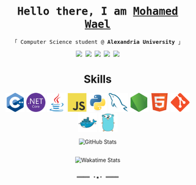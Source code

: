 <h1 align="center"><samp>Hello there, I am <b><a rel="nofollow noopener noreferrer" target="_blank" href="https://bio.link/mohamedelteir">Mohamed Wael</a></b></samp></h1>
<p align="center">
    <samp>
        「 Computer Science student @ <b>Alexandria University</b> 」<br>
    </samp>
</p>

<samp>
        <p align="center">
                <a href="https://codeforces.com/profile/Az3arina" target="_blank"><img src="https://img.shields.io/badge/Codeforces-Profile-blue?style=flat-square&logo=codeforces"></a>
                <a href="https://leetcode.com/MohamedWElteir" target="_blank"><img src="https://img.shields.io/badge/Leetcode-Profile-blue?style=flat-square&logo=leetcode"></a>
                <a href="https://www.facebook.com/mohamedwelteir" target="_blank"><img src="https://img.shields.io/badge/Facebook-Profile-blue?style=flat-square&logo=facebook"></a>
                <a href="https://www.linkedin.com/in/mohamedwelteir" target="_blank"><img src="https://img.shields.io/badge/LinkedIn-Profile-blue?style=flat-square&logo=linkedin"></a>
                <a href="https://discord.gg/755403154488688700" target="_blank"><img src="https://img.shields.io/badge/Discord-Server-blue?style=flat-square&logo=discord"></a>
        </p>
</samp>
        

<h1 align="center">Skills</h1>
<p align="center">
  <img src="https://raw.githubusercontent.com/devicons/devicon/master/icons/cplusplus/cplusplus-original.svg" alt="C++" width="50" height="50"/>
  <img src="https://raw.githubusercontent.com/devicons/devicon/master/icons/dotnetcore/dotnetcore-original.svg" alt=".NET" width="50" height="50"/>
  <img src="https://raw.githubusercontent.com/devicons/devicon/master/icons/java/java-original.svg" alt="Java" width="50" height="50"/>
  <img src="https://raw.githubusercontent.com/devicons/devicon/master/icons/javascript/javascript-original.svg" alt="JavaScript" width="50" height="50"/>
  <img src="https://raw.githubusercontent.com/devicons/devicon/master/icons/python/python-original.svg" alt="Python" width="50" height="50"/>
  <img src="https://raw.githubusercontent.com/devicons/devicon/master/icons/mysql/mysql-original.svg" alt="MySQL" width="50" height="50"/>
  <img src="https://raw.githubusercontent.com/devicons/devicon/master/icons/nodejs/nodejs-original.svg" alt="Node.js" width="50" height="50"/>
  <img src="https://raw.githubusercontent.com/devicons/devicon/master/icons/html5/html5-original.svg" alt="HTML5" width="50" height="50"/>
  <img src="https://raw.githubusercontent.com/devicons/devicon/master/icons/git/git-original.svg" alt="Git" width="50" height="50"/>
  <img src="https://raw.githubusercontent.com/devicons/devicon/master/icons/docker/docker-original.svg" alt="Docker" width="50" height="50"/>
  <img src="https://raw.githubusercontent.com/devicons/devicon/master/icons/go/go-original.svg" alt="Go" width="50" height="50"/>
</p>


<div align="center">
  <img src="https://awesome-github-stats.azurewebsites.net/user-stats/MohamedWElteir?cardType=level-alternate&theme=github-dark&preferLogin=true&Background=000000&Title=DDDDDD&Text=DDDDDD" 
       alt="GitHub Stats" 
       style="width: auto; max-width: 600px; height: auto;" />
</div>

<br>

<div align="center" style="display: flex; flex-wrap: wrap; justify-content: center; gap: 20px;">



  <img src="https://github-readme-stats.vercel.app/api/wakatime?username=@MohamedWElteir&layout=compact&hide_border=true&theme=dark" 
       alt="Wakatime Stats" 
       style="width: auto; max-width: 600px; height: auto;" />

</div>


       

<samp>
    <p align="center">
        ════ ⋆★⋆ ════<br>

</samp>
